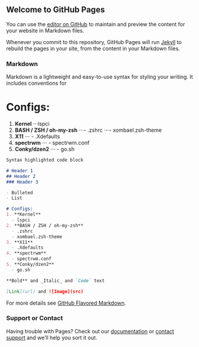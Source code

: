 ## Welcome to GitHub Pages

You can use the [editor on GitHub](https://github.com/xombael/Gentoo/edit/master/README.md) to maintain and preview the content for your website in Markdown files.

Whenever you commit to this repository, GitHub Pages will run [Jekyll](https://jekyllrb.com/) to rebuild the pages in your site, from the content in your Markdown files.

### Markdown

Markdown is a lightweight and easy-to-use syntax for styling your writing. It includes conventions for


# Configs:
1. **Kernel**
⋅⋅⋅lspci
2. **BASH / ZSH / oh-my-zsh**
⋅⋅⋅- .zshrc
⋅⋅⋅- xombael.zsh-theme
3. **X11**
⋅⋅⋅  - .Xdefaults
4. **spectrwm**
⋅⋅⋅  - spectrwm.conf
5. **Conky/dzen2**
⋅⋅⋅  - go.sh

```markdown
Syntax highlighted code block

# Header 1
## Header 2
### Header 3

- Bulleted
- List

# Configs:
1. **Kernel**
  - lspci
2. **BASH / ZSH / oh-my-zsh**
  - .zshrc
  - xombael.zsh-theme
3. **X11**
  - .Xdefaults
4. **spectrwm**
  - spectrwm.conf
5. **Conky/dzen2**
  - go.sh

**Bold** and _Italic_ and `Code` text

[Link](url) and ![Image](src)
```

For more details see [GitHub Flavored Markdown](https://guides.github.com/features/mastering-markdown/).

### Support or Contact

Having trouble with Pages? Check out our [documentation](https://help.github.com/categories/github-pages-basics/) or [contact support](https://github.com/contact) and we’ll help you sort it out.
